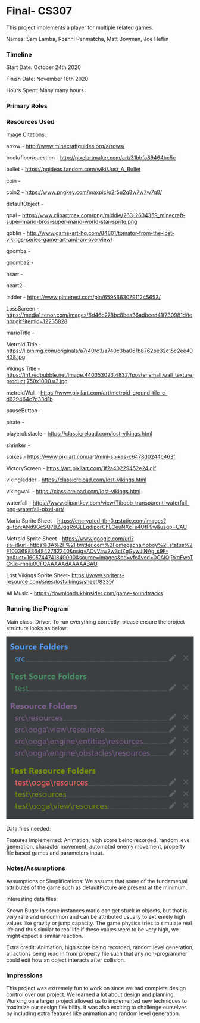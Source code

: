 Final- CS307
====

This project implements a player for multiple related games.

Names: Sam Lamba, Roshni Penmatcha, Matt Bowman, Joe Heflin


### Timeline

Start Date: October 24th 2020

Finish Date: November 18th 2020

Hours Spent: Many many hours

### Primary Roles

### Resources Used

Image Citations:

arrow - http://www.minecraftguides.org/arrows/

brick/floor/question - http://pixelartmaker.com/art/31bbfa89464bc5c

bullet - https://pgideas.fandom.com/wiki/Just_A_Bullet

coin - 

coin2 - https://www.pngkey.com/maxpic/u2r5u2q8w7w7w7q8/

defaultObject - 

goal - https://www.clipartmax.com/png/middle/263-2634359_minecraft-super-mario-bros-super-mario-world-star-sprite.png

goblin - http://www.game-art-hq.com/84801/tomator-from-the-lost-vikings-series-game-art-and-an-overview/

goomba -

goomba2 -

heart -

heart2 -

ladder - https://www.pinterest.com/pin/659566307911245653/

LossScreen - https://media1.tenor.com/images/6d46c278bc8bea36adbced41f730981d/tenor.gif?itemid=12235828

marioTitle -

Metroid Title - https://i.pinimg.com/originals/a7/40/c3/a740c3ba061b8762be32c15c2ee40438.jpg

Vikings Title - https://ih1.redbubble.net/image.440353023.4832/fposter,small,wall_texture,product,750x1000.u3.jpg

metroidWall - https://www.pixilart.com/art/metroid-ground-tile-c-d629464c7d33d1b

pauseButton -

pirate - 

playerobstacle - https://classicreload.com/lost-vikings.html

shrinker - 

spikes - https://www.pixilart.com/art/mini-spikes-c6478d0244c463f

VictoryScreen - https://art.pixilart.com/1f2a40229452e24.gif

vikingladder - https://classicreload.com/lost-vikings.html

vikingwall - https://classicreload.com/lost-vikings.html

waterfall - https://www.clipartkey.com/view/Tibobb_transparent-waterfall-png-waterfall-pixel-art/

Mario Sprite Sheet - https://encrypted-tbn0.gstatic.com/images?q=tbn:ANd9GcSQ7BZJqqRoQLEqdlporChLCeuNXcTe4OtF9w&usqp=CAU

Metroid Sprite Sheet -  https://www.google.com/url?sa=i&url=https%3A%2F%2Ftwitter.com%2Fomegachainoboy%2Fstatus%2F1003698364842762240&psig=AOvVaw2w3clZgGywJlNAg_s9F-qo&ust=1605744741840000&source=images&cd=vfe&ved=0CAIQjRxqFwoTCKie-rnniu0CFQAAAAAdAAAAABAU

Lost Vikings Sprite Sheet- https://www.spriters-resource.com/snes/lostvikings/sheet/8335/

All Music - https://downloads.khinsider.com/game-soundtracks


### Running the Program

Main class: Driver. To run everything correctly, please ensure the project structure looks as below:

![Project Structure](doc/projectStructure.png "Project Structur")

Data files needed: 

Features implemented: Animation, high score being recorded, random level generation, character movement, automated enemy movement, property file based games and parameters input. 


### Notes/Assumptions

Assumptions or Simplifications: We assume that some of the fundamental attributes of the game such as defaultPicture are present at the minimum. 

Interesting data files:

Known Bugs: In some instances mario can get stuck in objects, but that is very rare and uncommon and can be attributed usually to extremely high values like gravity or jump capacity. The game physics tries to simulate real life and thus similar to real life if these values were to be very high, we might expect a similar reaction. 

Extra credit: Animation, high score being recorded, random level generation, all actions being read in from property file such that any non-programmer could edit how an object interacts after collision. 


### Impressions

This project was extremely fun to work on since we had complete design control over our project. We learned a lot about design and planning. Working on a larger project allowed us to implemented new techniques to maximize our design flexibility. It was also exciting to challenge ourselves by including extra features like animation and random level generation.
